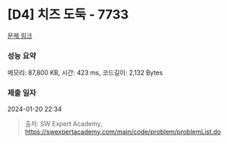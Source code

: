 # [D4] 치즈 도둑 - 7733 

[문제 링크](https://swexpertacademy.com/main/code/problem/problemDetail.do?contestProbId=AWrDOdQqRCUDFARG) 

### 성능 요약

메모리: 87,800 KB, 시간: 423 ms, 코드길이: 2,132 Bytes

### 제출 일자

2024-01-20 22:34



> 출처: SW Expert Academy, https://swexpertacademy.com/main/code/problem/problemList.do